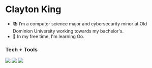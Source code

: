 # Clayton King

- 📚 I’m a computer science major and cybersecurity minor at Old Dominion University working towards my bachelor's.
- 🌱 In my free time, I'm learning Go.
### Tech + Tools

[![](https://img.shields.io/badge/OS-macOS-white?logo=apple&logoColor=white)](https://www.apple.com/macos/)
[![](https://img.shields.io/badge/Editor-Nvim-57A143?logo=Neovim&logoColor=white)](https://neovim.io/)
[![](https://img.shields.io/badge/Code-Go-00add8?logo=Go&logoColor=white)](https://golang.org/)
